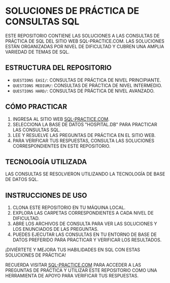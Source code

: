 # SOLUCIONES DE PRÁCTICA DE CONSULTAS SQL

ESTE REPOSITORIO CONTIENE LAS SOLUCIONES A LAS CONSULTAS DE PRÁCTICA DE SQL DEL SITIO WEB SQL-PRACTICE.COM. LAS SOLUCIONES ESTÁN ORGANIZADAS POR NIVEL DE DIFICULTAD Y CUBREN UNA AMPLIA VARIEDAD DE TEMAS DE SQL.

## ESTRUCTURA DEL REPOSITORIO

- `QUESTIONS EASI/`: CONSULTAS DE PRÁCTICA DE NIVEL PRINCIPIANTE.
- `QUESTIONS MEDIUM/`: CONSULTAS DE PRÁCTICA DE NIVEL INTERMEDIO.
- `QUESTIONS HARD/`: CONSULTAS DE PRÁCTICA DE NIVEL AVANZADO.

## CÓMO PRACTICAR

1. INGRESA AL SITIO WEB [SQL-PRACTICE.COM](HTTPS://WWW.SQL-PRACTICE.COM/).
2. SELECCIONA LA BASE DE DATOS "HOSPITAL.DB" PARA PRACTICAR LAS CONSULTAS SQL.
3. LEE Y RESUELVE LAS PREGUNTAS DE PRÁCTICA EN EL SITIO WEB.
4. PARA VERIFICAR TUS RESPUESTAS, CONSULTA LAS SOLUCIONES CORRESPONDIENTES EN ESTE REPOSITORIO.

## TECNOLOGÍA UTILIZADA

LAS CONSULTAS SE RESOLVIERON UTILIZANDO LA TECNOLOGÍA DE BASE DE DATOS SQL.

## INSTRUCCIONES DE USO

1. CLONA ESTE REPOSITORIO EN TU MÁQUINA LOCAL.
2. EXPLORA LAS CARPETAS CORRESPONDIENTES A CADA NIVEL DE DIFICULTAD.
3. ABRE LOS ARCHIVOS DE CONSULTA PARA VER LAS SOLUCIONES Y LOS ENUNCIADOS DE LAS PREGUNTAS.
4. PUEDES EJECUTAR LAS CONSULTAS EN TU ENTORNO DE BASE DE DATOS PREFERIDO PARA PRACTICAR Y VERIFICAR LOS RESULTADOS.

¡DIVIÉRTETE Y MEJORA TUS HABILIDADES EN SQL CON ESTAS SOLUCIONES DE PRÁCTICA!

RECUERDA VISITAR [SQL-PRACTICE.COM](HTTPS://WWW.SQL-PRACTICE.COM/) PARA ACCEDER A LAS PREGUNTAS DE PRÁCTICA Y UTILIZAR ESTE REPOSITORIO COMO UNA HERRAMIENTA DE APOYO PARA VERIFICAR TUS RESPUESTAS.
